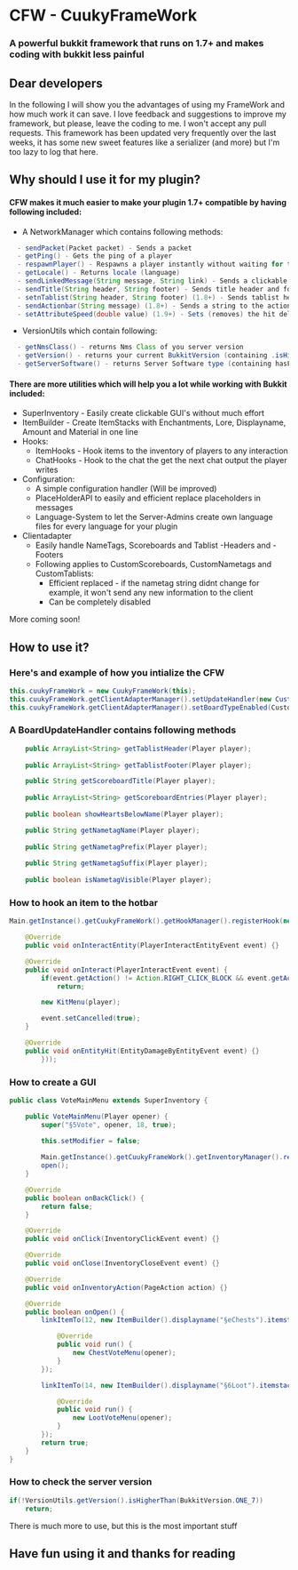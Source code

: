# CFW - CuukyFrameWork
### A powerful bukkit framework that runs on 1.7+ and makes coding with bukkit less painful

## Dear developers
In the following I will show you the advantages of using my FrameWork and how much work it can save.
I love feedback and suggestions to improve my framework, but please, leave the coding to me.
I won't accept any pull requests.
This framework has been updated very frequently over the last weeks, it has some new sweet features like a serializer (and more)
but I'm too lazy to log that here.

## Why should I use it for my plugin?
#### **CFW** makes it much easier to make your plugin 1.7+ compatible by having following included:

- A NetworkManager which contains following methods:
```java
  - sendPacket(Packet packet) - Sends a packet
  - getPing() - Gets the ping of a player
  - respawnPlayer() - Respawns a player instantly without waiting for them to press the respawn button
  - getLocale() - Returns locale (language) 
  - sendLinkedMessage(String message, String link) - Sends a clickable chat message
  - sendTitle(String header, String footer) - Sends title header and footer
  - setnTablist(String header, String footer) (1.8+) - Sends tablist header and footer
  - sendActionbar(String message) (1.8+) - Sends a string to the actionbar of the player
  - setAttributeSpeed(double value) (1.9+) - Sets (removes) the hit delay implemented in 1.9
```

- VersionUtils which contain following:
```java
  - getNmsClass() - returns Nms Class of you server version
  - getVersion() - returns your current BukkitVersion (containing .isHigherThan and more)
  - getServerSoftware() - returns Server Software type (containing hasForgeSupport etc.)
```

#### There are more utilities which will help you a lot while working with Bukkit included:
- SuperInventory - Easily create clickable GUI's without much effort
- ItemBuilder - Create ItemStacks with Enchantments, Lore, Displayname, Amount and Material in one line
- Hooks:
  - ItemHooks - Hook items to the inventory of players to any interaction 
  - ChatHooks - Hook to the chat the get the next chat output the player writes
- Configuration:
  - A simple configuration handler (Will be improved)
  - PlaceHolderAPI to easily and efficient replace placeholders in messages
  - Language-System to let the Server-Admins create own language files for every language for your plugin
- Clientadapter
  - Easily handle NameTags, Scoreboards and Tablist -Headers and -Footers
  - Following applies to CustomScoreboards, CustomNametags and CustomTablists:
    - Efficient replaced - if the nametag string didnt change for example, it won't send any new information to the client
    - Can be completely disabled

More coming soon!

## How to use it?
### Here's and example of how you intialize the CFW
```java
this.cuukyFrameWork = new CuukyFrameWork(this);
this.cuukyFrameWork.getClientAdapterManager().setUpdateHandler(new CustomBoardUpdateHandler());
this.cuukyFrameWork.getClientAdapterManager().setBoardTypeEnabled(CustomBoardType.TABLIST, false);
```

### A BoardUpdateHandler contains following methods
```java
	public ArrayList<String> getTablistHeader(Player player);
	
	public ArrayList<String> getTablistFooter(Player player);

	public String getScoreboardTitle(Player player);
	
	public ArrayList<String> getScoreboardEntries(Player player);
	
	public boolean showHeartsBelowName(Player player);

	public String getNametagName(Player player);
	
	public String getNametagPrefix(Player player);
	
	public String getNametagSuffix(Player player);
	
	public boolean isNametagVisible(Player player); 
```

### How to hook an item to the hotbar
```java
Main.getInstance().getCuukyFrameWork().getHookManager().registerHook(new ItemHook(player, new ItemBuilder().displayname("§bWähle dein Kit").material(Material.CHEST).build(), 0, new ItemHookHandler() {

	@Override
	public void onInteractEntity(PlayerInteractEntityEvent event) {}

	@Override
	public void onInteract(PlayerInteractEvent event) {
		if(event.getAction() != Action.RIGHT_CLICK_BLOCK && event.getAction() != Action.RIGHT_CLICK_AIR)
			return;

		new KitMenu(player);

		event.setCancelled(true);
	}

	@Override
	public void onEntityHit(EntityDamageByEntityEvent event) {}
		}));
```

### How to create a GUI
```java
public class VoteMainMenu extends SuperInventory {

	public VoteMainMenu(Player opener) {
		super("§5Vote", opener, 18, true);

		this.setModifier = false;
		
		Main.getInstance().getCuukyFrameWork().getInventoryManager().registerInventory(this);
		open();
	}

	@Override
	public boolean onBackClick() {
		return false;
	}

	@Override
	public void onClick(InventoryClickEvent event) {}

	@Override
	public void onClose(InventoryCloseEvent event) {}

	@Override
	public void onInventoryAction(PageAction action) {}

	@Override
	public boolean onOpen() {
		linkItemTo(12, new ItemBuilder().displayname("§eChests").itemstack(new ItemStack(Material.CHEST)).build(), new Runnable() {

			@Override
			public void run() {
				new ChestVoteMenu(opener);
			}
		});

		linkItemTo(14, new ItemBuilder().displayname("§6Loot").itemstack(new ItemStack(Material.GOLDEN_APPLE)).build(), new Runnable() {

			@Override
			public void run() {
				new LootVoteMenu(opener);
			}
		});
		return true;
	}
}
```

### How to check the server version
```java
if(!VersionUtils.getVersion().isHigherThan(BukkitVersion.ONE_7))
	return;
```

There is much more to use, but this is the most important stuff

## Have fun using it and thanks for reading
